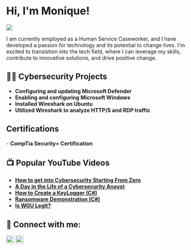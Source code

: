 <h1>Hi, I'm Monique! </h1>
<a href="www.linkedin.com/in/moniquecturner/"><img src="https://img.shields.io/badge/-LinkedIn-0072b1?&style=for-the-badge&logo=linkedin&logoColor=white" /></a>

I am currently employed as a Human Service Caseworker, and I have developed a passion for technology and its potential to change lives.  I'm excited to transistion into the tech field, where I can leverage my skills, contribute to innovative solutions, and drive positive change.

<h2>👨‍💻 Cybersecurity Projects </h2>

- <b> Configuring and updating Microsoft Defender</b>
- <b> Enabling and configuring Microsoft Windows</b>
- <b> Installed Wireshark on Ubuntu</b>
- <b> Utilized Wireshark to analyze HTTP/S and RDP traffic</b>
  
<h2> Certifications </h2>
-  <b>CompTia Security+ Certification
<h2>📺 Popular YouTube Videos</h2>

- [How to get into Cybersecurity Starting From Zero](https://www.youtube.com/watch?v=a83ASGn_V_s)
- [A Day in the Life of a Cybersecurity Anayst](https://www.youtube.com/watch?v=uHy3oM7NnoU)
- [How to Create a KeyLogger (C#)](https://www.youtube.com/watch?v=N-L9hklSlNk)
- [Ransomware Demonstration (C#)](https://www.youtube.com/watch?v=OfvdQeh79s0)
- [Is WGU Legit?](https://www.youtube.com/watch?v=E2MwRWxDBkA)

<h2> 🤳 Connect with me:</h2>

[<img align="left" alt="MoniqueTur73177 | Twitter" width="22px" src="https://cdn.jsdelivr.net/npm/simple-icons@v3/icons/twitter.svg" />][twitter]
[<img align="left" alt="MoniqueTurner | LinkedIn" width="22px" src="https://cdn.jsdelivr.net/npm/simple-icons@v3/icons/linkedin.svg" />][linkedin]

[twitter]: https://twitter.com/moniquetur73177
[linkedin]: https://www.linkedin.com/in/moniquecturner

<!--
Here are some ideas to get you started:

- 🔭 I’m currently working on ...
- 🌱 I’m currently learning ...
- 👯 I’m looking to collaborate on ...
- 🤔 I’m looking for help with ...
- 💬 Ask me about ...
- 📫 How to reach me: ...
- 😄 Pronouns: ...
- ⚡ Fun fact: ...
-->
